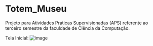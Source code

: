 # Totem_Museu
Projeto para Atividades Praticas Supervisionadas (APS) referente ao terceiro semestre da faculdade de Ciência da Computação.

Tela Inicial:
![image](https://github.com/Fentys/Totem_Museu/assets/159088873/f6bfc16b-9e80-46cd-aca9-2012ceb12931)
